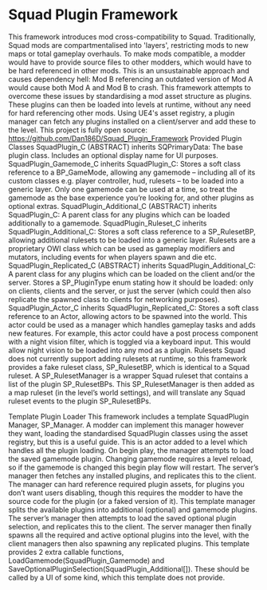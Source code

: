 # Squad Plugin Framework
This framework introduces mod cross-compatibility to Squad. Traditionally, Squad mods are compartmentalised into 'layers', restricting mods to new maps or total gameplay overhauls. To make mods compatible, a modder would have to provide source files to other modders, which would have to be hard referenced in other mods. This is an unsustainable approach and causes dependency hell: Mod B referencing an outdated version of Mod A would cause both Mod A and Mod B to crash.
This framework attempts to overcome these issues by standardising a mod asset structure as plugins. These plugins can then be loaded into levels at runtime, without any need for hard referencing other mods. Using UE4's asset registry, a plugin manager can fetch any plugins installed on a client/server and add these to the level.
This project is fully open source: https://github.com/Dan186D/Squad_Plugin_Framework
Provided Plugin Classes
SquadPlugin_C (ABSTRACT) inherits SQPrimaryData: The base plugin class. Includes an optional display name for UI purposes.
SquadPlugin_Gamemode_C inherits SquadPlugin_C: Stores a soft class reference to a BP_GameMode, allowing any gamemode – including all of its custom classes e.g. player controller, hud, rulesets – to be loaded into a generic layer. Only one gamemode can be used at a time, so treat the gamemode as the base experience you’re looking for, and other plugins as optional extras.
SquadPlugin_Additional_C (ABSTRACT) inherits SquadPlugin_C: A parent class for any plugins which can be loaded additionally to a gamemode.
SquadPlugin_Ruleset_C inherits SquadPlugin_Additional_C: Stores a soft class reference to a SP_RulesetBP, allowing additional rulesets to be loaded into a generic layer. Rulesets are a proprietary OWI class which can be used as gameplay modifiers and mutators, including events for when players spawn and die etc.
SquadPlugin_Replicated_C (ABSTRACT) inherits SquadPlugin_Additional_C: A parent class for any plugins which can be loaded on the client and/or the server. Stores a SP_PluginType enum stating how it should be loaded: only on clients, clients and the server, or just the server (which could then also replicate the spawned class to clients for networking purposes).
SquadPlugin_Actor_C inherits SquadPlugin_Replicated_C: Stores a soft class reference to an Actor, allowing actors to be spawned into the world. This actor could be used as a manager which handles gameplay tasks and adds new features. For example, this actor could have a post process component with a night vision filter, which is toggled via a keyboard input. This would allow night vision to be loaded into any mod as a plugin.
Rulesets
Squad does not currently support adding rulesets at runtime, so this framework provides a fake ruleset class, SP_RulesetBP, which is identical to a Squad ruleset. A SP_RulesetManager is a wrapper Squad ruleset that contains a list of the plugin SP_RulesetBPs. This SP_RulesetManager is then added as a map ruleset (in the level’s world settings), and will translate any Squad ruleset events to the plugin SP_RulesetBPs.

Template Plugin Loader
This framework includes a template SquadPlugin Manager, SP_Manager. A modder can implement this manager however they want, loading the standardised SquadPlugin classes using the asset registry, but this is a useful guide.
This is an actor added to a level which handles all the plugin loading. On begin play, the manager attempts to load the saved gamemode plugin. Changing gamemode requires a level reload, so if the gamemode is changed this begin play flow will restart. The server’s manager then fetches any installed plugins, and replicates this to the client. The manager can hard reference required plugin assets, for plugins you don’t want users disabling, though this requires the modder to have the source code for the plugin (or a faked version of it). This template manager splits the available plugins into additional (optional) and gamemode plugins. The server’s manager then attempts to load the saved optional plugin selection, and replicates this to the client. The server manager then finally spawns all the required and active optional plugins into the level, with the client managers then also spawning any replicated plugins.
This template provides 2 extra callable functions, LoadGamemode(SquadPlugin_Gamemode) and SaveOptionalPluginSelection(SquadPlugin_Additional[]). These should be called by a UI of some kind, which this template does not provide.
